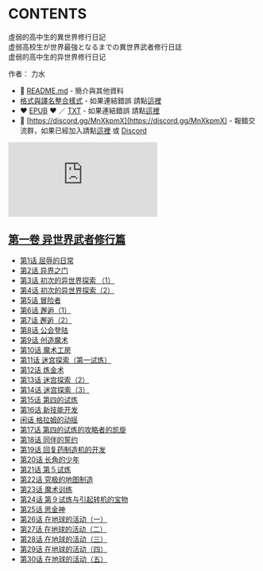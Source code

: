 # CONTENTS

虛弱的高中生的異世界修行日記  
虚弱高校生が世界最強となるまでの異世界武者修行日誌  
虚弱的高中生的异世界修行日记  

作者： 力水  



- :closed_book: [README.md](README.md) - 簡介與其他資料
- [格式與譯名整合樣式](https://github.com/bluelovers/node-novel/blob/master/lib/locales/%E8%99%9B%E5%BC%B1%E7%9A%84%E9%AB%98%E4%B8%AD%E7%94%9F%E7%9A%84%E7%95%B0%E4%B8%96%E7%95%8C%E4%BF%AE%E8%A1%8C%E6%97%A5%E8%A8%98.ts) - 如果連結錯誤 請點[這裡](https://github.com/bluelovers/node-novel/blob/master/lib/locales/)
-  :heart: [EPUB](https://gitlab.com/demonovel/epub-txt/blob/master/dmzj_out/%E8%99%9B%E5%BC%B1%E7%9A%84%E9%AB%98%E4%B8%AD%E7%94%9F%E7%9A%84%E7%95%B0%E4%B8%96%E7%95%8C%E4%BF%AE%E8%A1%8C%E6%97%A5%E8%A8%98.epub) :heart:  ／ [TXT](https://gitlab.com/demonovel/epub-txt/blob/master/dmzj_out/out/%E8%99%9B%E5%BC%B1%E7%9A%84%E9%AB%98%E4%B8%AD%E7%94%9F%E7%9A%84%E7%95%B0%E4%B8%96%E7%95%8C%E4%BF%AE%E8%A1%8C%E6%97%A5%E8%A8%98.out.txt) - 如果連結錯誤 請點[這裡](https://gitlab.com/demonovel/epub-txt/blob/master/dmzj_out/dmzj_out)
- :mega: [https://discord.gg/MnXkpmX](https://discord.gg/MnXkpmX) - 報錯交流群，如果已經加入請點[這裡](https://discordapp.com/channels/467794087769014273/467794088285175809) 或 [Discord](https://discordapp.com/channels/@me)


![導航目錄](https://chart.apis.google.com/chart?cht=qr&chs=150x150&chl=https://gitlab.com/novel-group/txt-source/blob/master/dmzj/虛弱的高中生的異世界修行日記/導航目錄.md "導航目錄")




## [第一卷 异世界武者修行篇](00000_%E7%AC%AC%E4%B8%80%E5%8D%B7%20%E5%BC%82%E4%B8%96%E7%95%8C%E6%AD%A6%E8%80%85%E4%BF%AE%E8%A1%8C%E7%AF%87)

- [第1话 屈辱的日常](00000_%E7%AC%AC%E4%B8%80%E5%8D%B7%20%E5%BC%82%E4%B8%96%E7%95%8C%E6%AD%A6%E8%80%85%E4%BF%AE%E8%A1%8C%E7%AF%87/00020_%E7%AC%AC1%E8%AF%9D%20%E5%B1%88%E8%BE%B1%E7%9A%84%E6%97%A5%E5%B8%B8.txt)
- [第2话 异界之门](00000_%E7%AC%AC%E4%B8%80%E5%8D%B7%20%E5%BC%82%E4%B8%96%E7%95%8C%E6%AD%A6%E8%80%85%E4%BF%AE%E8%A1%8C%E7%AF%87/00030_%E7%AC%AC2%E8%AF%9D%20%E5%BC%82%E7%95%8C%E4%B9%8B%E9%97%A8.txt)
- [第3话 初次的异世界探索 （1）](00000_%E7%AC%AC%E4%B8%80%E5%8D%B7%20%E5%BC%82%E4%B8%96%E7%95%8C%E6%AD%A6%E8%80%85%E4%BF%AE%E8%A1%8C%E7%AF%87/00040_%E7%AC%AC3%E8%AF%9D%20%E5%88%9D%E6%AC%A1%E7%9A%84%E5%BC%82%E4%B8%96%E7%95%8C%E6%8E%A2%E7%B4%A2%20%EF%BC%881%EF%BC%89.txt)
- [第4话 初次的异世界探索（2）](00000_%E7%AC%AC%E4%B8%80%E5%8D%B7%20%E5%BC%82%E4%B8%96%E7%95%8C%E6%AD%A6%E8%80%85%E4%BF%AE%E8%A1%8C%E7%AF%87/00050_%E7%AC%AC4%E8%AF%9D%20%E5%88%9D%E6%AC%A1%E7%9A%84%E5%BC%82%E4%B8%96%E7%95%8C%E6%8E%A2%E7%B4%A2%EF%BC%882%EF%BC%89.txt)
- [第5话 冒险者](00000_%E7%AC%AC%E4%B8%80%E5%8D%B7%20%E5%BC%82%E4%B8%96%E7%95%8C%E6%AD%A6%E8%80%85%E4%BF%AE%E8%A1%8C%E7%AF%87/00060_%E7%AC%AC5%E8%AF%9D%20%E5%86%92%E9%99%A9%E8%80%85.txt)
- [第6话 邂逅（1）](00000_%E7%AC%AC%E4%B8%80%E5%8D%B7%20%E5%BC%82%E4%B8%96%E7%95%8C%E6%AD%A6%E8%80%85%E4%BF%AE%E8%A1%8C%E7%AF%87/00070_%E7%AC%AC6%E8%AF%9D%20%E9%82%82%E9%80%85%EF%BC%881%EF%BC%89.txt)
- [第7话 邂逅（2）](00000_%E7%AC%AC%E4%B8%80%E5%8D%B7%20%E5%BC%82%E4%B8%96%E7%95%8C%E6%AD%A6%E8%80%85%E4%BF%AE%E8%A1%8C%E7%AF%87/00080_%E7%AC%AC7%E8%AF%9D%20%E9%82%82%E9%80%85%EF%BC%882%EF%BC%89.txt)
- [第8话 公会登陆](00000_%E7%AC%AC%E4%B8%80%E5%8D%B7%20%E5%BC%82%E4%B8%96%E7%95%8C%E6%AD%A6%E8%80%85%E4%BF%AE%E8%A1%8C%E7%AF%87/00090_%E7%AC%AC8%E8%AF%9D%20%E5%85%AC%E4%BC%9A%E7%99%BB%E9%99%86.txt)
- [第9话 创造魔术](00000_%E7%AC%AC%E4%B8%80%E5%8D%B7%20%E5%BC%82%E4%B8%96%E7%95%8C%E6%AD%A6%E8%80%85%E4%BF%AE%E8%A1%8C%E7%AF%87/00100_%E7%AC%AC9%E8%AF%9D%20%E5%88%9B%E9%80%A0%E9%AD%94%E6%9C%AF.txt)
- [第10话 魔术工房](00000_%E7%AC%AC%E4%B8%80%E5%8D%B7%20%E5%BC%82%E4%B8%96%E7%95%8C%E6%AD%A6%E8%80%85%E4%BF%AE%E8%A1%8C%E7%AF%87/00110_%E7%AC%AC10%E8%AF%9D%20%E9%AD%94%E6%9C%AF%E5%B7%A5%E6%88%BF.txt)
- [第11话 迷宫探索（第一试炼）](00000_%E7%AC%AC%E4%B8%80%E5%8D%B7%20%E5%BC%82%E4%B8%96%E7%95%8C%E6%AD%A6%E8%80%85%E4%BF%AE%E8%A1%8C%E7%AF%87/00120_%E7%AC%AC11%E8%AF%9D%20%E8%BF%B7%E5%AE%AB%E6%8E%A2%E7%B4%A2%EF%BC%88%E7%AC%AC%E4%B8%80%E8%AF%95%E7%82%BC%EF%BC%89.txt)
- [第12话 炼金术](00000_%E7%AC%AC%E4%B8%80%E5%8D%B7%20%E5%BC%82%E4%B8%96%E7%95%8C%E6%AD%A6%E8%80%85%E4%BF%AE%E8%A1%8C%E7%AF%87/00130_%E7%AC%AC12%E8%AF%9D%20%E7%82%BC%E9%87%91%E6%9C%AF.txt)
- [第13话 迷宫探索（2）](00000_%E7%AC%AC%E4%B8%80%E5%8D%B7%20%E5%BC%82%E4%B8%96%E7%95%8C%E6%AD%A6%E8%80%85%E4%BF%AE%E8%A1%8C%E7%AF%87/00140_%E7%AC%AC13%E8%AF%9D%20%E8%BF%B7%E5%AE%AB%E6%8E%A2%E7%B4%A2%EF%BC%882%EF%BC%89.txt)
- [第14话 迷宫探索（3）](00000_%E7%AC%AC%E4%B8%80%E5%8D%B7%20%E5%BC%82%E4%B8%96%E7%95%8C%E6%AD%A6%E8%80%85%E4%BF%AE%E8%A1%8C%E7%AF%87/00150_%E7%AC%AC14%E8%AF%9D%20%E8%BF%B7%E5%AE%AB%E6%8E%A2%E7%B4%A2%EF%BC%883%EF%BC%89.txt)
- [第15话 第四的试炼](00000_%E7%AC%AC%E4%B8%80%E5%8D%B7%20%E5%BC%82%E4%B8%96%E7%95%8C%E6%AD%A6%E8%80%85%E4%BF%AE%E8%A1%8C%E7%AF%87/00160_%E7%AC%AC15%E8%AF%9D%20%E7%AC%AC%E5%9B%9B%E7%9A%84%E8%AF%95%E7%82%BC.txt)
- [第16话 新技能开发](00000_%E7%AC%AC%E4%B8%80%E5%8D%B7%20%E5%BC%82%E4%B8%96%E7%95%8C%E6%AD%A6%E8%80%85%E4%BF%AE%E8%A1%8C%E7%AF%87/00170_%E7%AC%AC16%E8%AF%9D%20%E6%96%B0%E6%8A%80%E8%83%BD%E5%BC%80%E5%8F%91.txt)
- [闲话 格拉姆的动摇](00000_%E7%AC%AC%E4%B8%80%E5%8D%B7%20%E5%BC%82%E4%B8%96%E7%95%8C%E6%AD%A6%E8%80%85%E4%BF%AE%E8%A1%8C%E7%AF%87/00180_%E9%97%B2%E8%AF%9D%20%E6%A0%BC%E6%8B%89%E5%A7%86%E7%9A%84%E5%8A%A8%E6%91%87.txt)
- [第17话 第四的试炼的攻略者的凯旋](00000_%E7%AC%AC%E4%B8%80%E5%8D%B7%20%E5%BC%82%E4%B8%96%E7%95%8C%E6%AD%A6%E8%80%85%E4%BF%AE%E8%A1%8C%E7%AF%87/00190_%E7%AC%AC17%E8%AF%9D%20%E7%AC%AC%E5%9B%9B%E7%9A%84%E8%AF%95%E7%82%BC%E7%9A%84%E6%94%BB%E7%95%A5%E8%80%85%E7%9A%84%E5%87%AF%E6%97%8B.txt)
- [第18话 同伴的誓约](00000_%E7%AC%AC%E4%B8%80%E5%8D%B7%20%E5%BC%82%E4%B8%96%E7%95%8C%E6%AD%A6%E8%80%85%E4%BF%AE%E8%A1%8C%E7%AF%87/00200_%E7%AC%AC18%E8%AF%9D%20%E5%90%8C%E4%BC%B4%E7%9A%84%E8%AA%93%E7%BA%A6.txt)
- [第19话 回复药制造机的开发](00000_%E7%AC%AC%E4%B8%80%E5%8D%B7%20%E5%BC%82%E4%B8%96%E7%95%8C%E6%AD%A6%E8%80%85%E4%BF%AE%E8%A1%8C%E7%AF%87/00210_%E7%AC%AC19%E8%AF%9D%20%E5%9B%9E%E5%A4%8D%E8%8D%AF%E5%88%B6%E9%80%A0%E6%9C%BA%E7%9A%84%E5%BC%80%E5%8F%91.txt)
- [第20话 长角的少年](00000_%E7%AC%AC%E4%B8%80%E5%8D%B7%20%E5%BC%82%E4%B8%96%E7%95%8C%E6%AD%A6%E8%80%85%E4%BF%AE%E8%A1%8C%E7%AF%87/00220_%E7%AC%AC20%E8%AF%9D%20%E9%95%BF%E8%A7%92%E7%9A%84%E5%B0%91%E5%B9%B4.txt)
- [第21话 第５试炼](00000_%E7%AC%AC%E4%B8%80%E5%8D%B7%20%E5%BC%82%E4%B8%96%E7%95%8C%E6%AD%A6%E8%80%85%E4%BF%AE%E8%A1%8C%E7%AF%87/00230_%E7%AC%AC21%E8%AF%9D%20%E7%AC%AC%EF%BC%95%E8%AF%95%E7%82%BC.txt)
- [第22话 究极的地图制造](00000_%E7%AC%AC%E4%B8%80%E5%8D%B7%20%E5%BC%82%E4%B8%96%E7%95%8C%E6%AD%A6%E8%80%85%E4%BF%AE%E8%A1%8C%E7%AF%87/00240_%E7%AC%AC22%E8%AF%9D%20%E7%A9%B6%E6%9E%81%E7%9A%84%E5%9C%B0%E5%9B%BE%E5%88%B6%E9%80%A0.txt)
- [第23话 魔术训练](00000_%E7%AC%AC%E4%B8%80%E5%8D%B7%20%E5%BC%82%E4%B8%96%E7%95%8C%E6%AD%A6%E8%80%85%E4%BF%AE%E8%A1%8C%E7%AF%87/00250_%E7%AC%AC23%E8%AF%9D%20%E9%AD%94%E6%9C%AF%E8%AE%AD%E7%BB%83.txt)
- [第24话 第９试炼与引起转机的宝物](00000_%E7%AC%AC%E4%B8%80%E5%8D%B7%20%E5%BC%82%E4%B8%96%E7%95%8C%E6%AD%A6%E8%80%85%E4%BF%AE%E8%A1%8C%E7%AF%87/00260_%E7%AC%AC24%E8%AF%9D%20%E7%AC%AC%EF%BC%99%E8%AF%95%E7%82%BC%E4%B8%8E%E5%BC%95%E8%B5%B7%E8%BD%AC%E6%9C%BA%E7%9A%84%E5%AE%9D%E7%89%A9.txt)
- [第25话 思金神](00000_%E7%AC%AC%E4%B8%80%E5%8D%B7%20%E5%BC%82%E4%B8%96%E7%95%8C%E6%AD%A6%E8%80%85%E4%BF%AE%E8%A1%8C%E7%AF%87/00270_%E7%AC%AC25%E8%AF%9D%20%E6%80%9D%E9%87%91%E7%A5%9E.txt)
- [第26话 在地球的活动（一）](00000_%E7%AC%AC%E4%B8%80%E5%8D%B7%20%E5%BC%82%E4%B8%96%E7%95%8C%E6%AD%A6%E8%80%85%E4%BF%AE%E8%A1%8C%E7%AF%87/00280_%E7%AC%AC26%E8%AF%9D%20%E5%9C%A8%E5%9C%B0%E7%90%83%E7%9A%84%E6%B4%BB%E5%8A%A8%EF%BC%88%E4%B8%80%EF%BC%89.txt)
- [第27话 在地球的活动（二）](00000_%E7%AC%AC%E4%B8%80%E5%8D%B7%20%E5%BC%82%E4%B8%96%E7%95%8C%E6%AD%A6%E8%80%85%E4%BF%AE%E8%A1%8C%E7%AF%87/00290_%E7%AC%AC27%E8%AF%9D%20%E5%9C%A8%E5%9C%B0%E7%90%83%E7%9A%84%E6%B4%BB%E5%8A%A8%EF%BC%88%E4%BA%8C%EF%BC%89.txt)
- [第28话 在地球的活动（三）](00000_%E7%AC%AC%E4%B8%80%E5%8D%B7%20%E5%BC%82%E4%B8%96%E7%95%8C%E6%AD%A6%E8%80%85%E4%BF%AE%E8%A1%8C%E7%AF%87/00300_%E7%AC%AC28%E8%AF%9D%20%E5%9C%A8%E5%9C%B0%E7%90%83%E7%9A%84%E6%B4%BB%E5%8A%A8%EF%BC%88%E4%B8%89%EF%BC%89.txt)
- [第29话 在地球的活动（四）](00000_%E7%AC%AC%E4%B8%80%E5%8D%B7%20%E5%BC%82%E4%B8%96%E7%95%8C%E6%AD%A6%E8%80%85%E4%BF%AE%E8%A1%8C%E7%AF%87/00310_%E7%AC%AC29%E8%AF%9D%20%E5%9C%A8%E5%9C%B0%E7%90%83%E7%9A%84%E6%B4%BB%E5%8A%A8%EF%BC%88%E5%9B%9B%EF%BC%89.txt)
- [第30话 在地球的活动（五）](00000_%E7%AC%AC%E4%B8%80%E5%8D%B7%20%E5%BC%82%E4%B8%96%E7%95%8C%E6%AD%A6%E8%80%85%E4%BF%AE%E8%A1%8C%E7%AF%87/00320_%E7%AC%AC30%E8%AF%9D%20%E5%9C%A8%E5%9C%B0%E7%90%83%E7%9A%84%E6%B4%BB%E5%8A%A8%EF%BC%88%E4%BA%94%EF%BC%89.txt)

